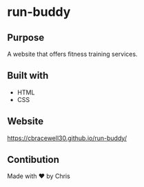 # run-buddy

## Purpose
A website that offers fitness training services.

## Built with 
* HTML
* CSS

## Website
https://cbracewell30.github.io/run-buddy/

## Contibution
Made with ❤️ by Chris
